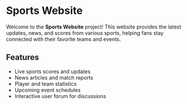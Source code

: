 # Sports Website

Welcome to the **Sports Website** project! This website provides the latest updates, news, and scores from various sports, helping fans stay connected with their favorite teams and events.

## Features
- Live sports scores and updates
- News articles and match reports
- Player and team statistics
- Upcoming event schedules
- Interactive user forum for discussions



